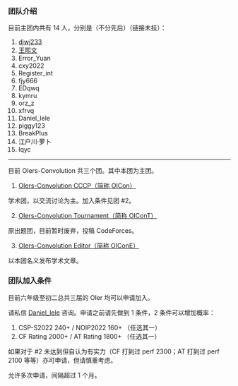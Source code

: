 ### 团队介绍

目前主团内共有 14 人，分别是（不分先后）（链接未挂）：

1. [djwj233](https://www.luogu.com.cn/user/295367)
2. [王熙文](https://www.luogu.com.cn/user/353688)
3. Error_Yuan
4. cxy2022
5. Register_int
6. fjy666
7. EDqwq
8. kymru
9. orz_z
10. xfrvq
11. Daniel_lele
12. piggy123
13. BreakPlus
14. 江户川·萝卜
15. lqyc

--------

目前 OIers-Convolution 共三个团。其中本团为主团。

1. [OIers-Convolution CCCP（简称 OICon）]()

学术团，以交流讨论为主。加入条件见团 #2。

2. [OIers-Convolution Tournament（简称 OIConT）](https://www.luogu.com.cn/team/54129)

原出题团，目前暂时废弃，投稿 CodeForces。

3. [OIers-Convolution Editor（简称 OIConE）](https://www.luogu.com.cn/team/54599)

以本团名义发布学术文章。

### 团队加入条件

目前六年级至初二总共三届的 OIer 均可以申请加入。

请私信 [Daniel_lele](https://www.luogu.com.cn/users/116664) 咨询。申请之前请先做到 1 条件，2 条件可以增加概率：

1. CSP-S2022 240+ / NOIP2022 160+ （任选其一）
2. CF Rating 2000+ / AT Rating 1800+ （任选其一）

如果对于 #2 未达到但自认为有实力（CF 打到过 perf 2300；AT 打到过 perf 2100 等等）亦可申请，但请慎重考虑。

允许多次申请，间隔超过 1 个月。
